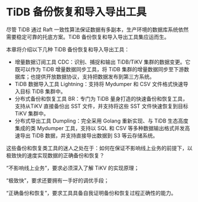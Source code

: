 # TiDB 备份恢复和导入导出工具

尽管 TiDB 通过 Raft 一致性算法保证数据有多副本，生产环境的数据库系统依然需要稳定可靠的托底方案。TiDB 备份恢复和导入导出工具集应运而生。

本章将介绍以下几种 TiDB 备份恢复和导入导出工具：
- 增量数据订阅工具 CDC：识别、捕捉和输出 TiDB/TiKV 集群的数据变更。它既可以作为 TiDB 增量数据同步工具，将 TiDB 集群的增量数据同步至下游数据库；也提供开放数据协议，支持把数据发布到第三方系统。
- TiDB 数据导入工具 Lightning：支持将 Mydumper 和 CSV 文件格式快速导入目标 TiDB 集群中。
- 分布式备份和恢复工具 BR：专门为 TiDB 量身打造的快速备份和恢复工具，支持从TiKV 直接备份出 SST 文件，并支持将这些 SST 文件快速恢复到目标 TiKV 集群中。
- 分布式导出工具 Dumpling：完全采用 Golang 重新实现、与 TiDB 生态高度集成的类 Mydumper 工具，支持以 SQL 和 CSV 等多种数据输出格式并发高速导出 TiDB 数据，并支持直接导出数据到 S3 等云存储系统。 




这些备份和恢复类工具的迷人之处在于：如何在保证不影响线上业务的前提下，以极致快的速度实现数据的正确备份和恢复？

“不影响线上业务”，要求必须深入了解 TiKV 的实现原理；

“极致快”，要求还要拥有一手好的调优手段；

“正确备份和恢复”，要求工具具备自我证明备份和恢复过程正确性的能力。
